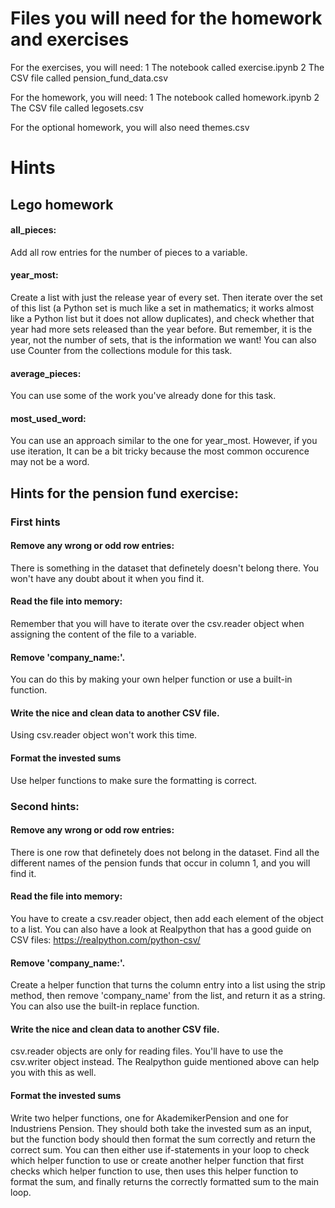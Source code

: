 # Files you will need for the homework and exercises
For the exercises, you will need:
1 The notebook called exercise.ipynb
2 The CSV file called pension_fund_data.csv

For the homework, you will need:
1 The notebook called homework.ipynb
2 The CSV file called legosets.csv

For the optional homework, you will also need themes.csv

# Hints
## Lego homework
#### all_pieces:
Add all row entries for the number of pieces to a variable.

#### year_most:
Create a list with just the release year of every set. Then iterate over the set of this list (a Python set is much like a set in mathematics;  it works almost like a Python list but  it does not allow duplicates),  and check whether that year had more sets released than the year before.  But remember,  it is the year, not the number of sets, that is the information we want!
You can also use Counter from the collections module for this task.

#### average_pieces:
You can use some of the work you've already done for this task.

#### most_used_word:
You can use an approach similar to the one for year_most.  However, if you use iteration, It can be a bit tricky because the most common occurence may not be a word.

## Hints for the pension fund exercise:

### First hints

#### Remove any wrong or odd row entries:
There is something in the dataset that definetely doesn't belong there. You won't have any doubt about it when you find it.

#### Read the file into memory:
Remember that you will have to iterate over the csv.reader object when assigning the content of the file to a variable.

#### Remove 'company_name:'. 
You can do this by making your own helper function or use a built-in function.

#### Write the nice and clean data to another CSV file.
Using csv.reader object won't work this time.

#### Format the invested sums
Use helper functions to make sure the formatting is correct.


### Second hints:

#### Remove any wrong or odd row entries:
There is one row that definetely does not belong in the dataset. Find all the different names of the pension funds that occur in column 1, and you will find it.

#### Read the file into memory:
You have to create a csv.reader object, then add each element of the object to a list. You can also have a look at Realpython that has a good guide on CSV files: https://realpython.com/python-csv/

#### Remove 'company_name:'. 
Create a helper function that turns the column entry into a list using the strip method, then remove 'company_name' from the list, and return it as a string. You can also use the built-in replace function.

#### Write the nice and clean data to another CSV file.
csv.reader objects are only for reading files. You'll have to use the csv.writer object instead.  The Realpython guide mentioned above can help you with this as well.

#### Format the invested sums
Write two helper functions, one for AkademikerPension and one for Industriens Pension. They should both take the invested sum as an input, but the function body should then format the sum correctly and return the correct sum. You can then either use if-statements in your loop to check which helper function to use or create another helper function that first checks which helper function to use, then uses this helper function to format the sum, and finally returns the correctly formatted sum to the main loop. 
